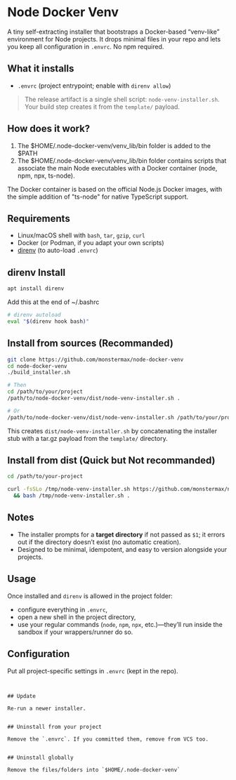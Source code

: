 
# Node Docker Venv

A tiny self-extracting installer that bootstraps a Docker-based “venv-like” environment for Node projects. It drops minimal files in your repo and lets you keep all configuration in `.envrc`. No npm required.

## What it installs

* `.envrc` (project entrypoint; enable with `direnv allow`)

> The release artifact is a single shell script: `node-venv-installer.sh`. Your build step creates it from the `template/` payload.&#x20;

## How does it work?
1. The $HOME/.node-docker-venv/venv_lib/bin folder is added to the $PATH
2. The $HOME/.node-docker-venv/venv_lib/bin folder contains scripts that associate the main Node executables with a Docker container (node, npm, npx, ts-node).

The Docker container is based on the official Node.js Docker images, with the simple addition of "ts-node" for native TypeScript support.

## Requirements

* Linux/macOS shell with `bash`, `tar`, `gzip`, `curl`
* Docker (or Podman, if you adapt your own scripts)
* [direnv](https://direnv.net) (to auto-load `.envrc`)



## direnv Install

```bash
apt install direnv
```

Add this at the end of ~/.bashrc
```bash
# direnv autoload
eval "$(direnv hook bash)"

```


## Install from sources (Recommanded)

```bash
git clone https://github.com/monstermax/node-docker-venv
cd node-docker-venv
./build_installer.sh

# Then
cd /path/to/your/project
/path/to/node-docker-venv/dist/node-venv-installer.sh .

# Or
/path/to/node-docker-venv/dist/node-venv-installer.sh /path/to/your/project
```

This creates `dist/node-venv-installer.sh` by concatenating the installer stub with a tar.gz payload from the `template/` directory.


## Install from dist (Quick but Not recommanded)

```bash
cd /path/to/your-project

curl -fsSLo /tmp/node-venv-installer.sh https://github.com/monstermax/node-docker-venv/raw/refs/heads/master/dist/node-venv-installer.sh \
  && bash /tmp/node-venv-installer.sh .
```


## Notes

* The installer prompts for a **target directory** if not passed as `$1`; it errors out if the directory doesn’t exist (no automatic creation).
* Designed to be minimal, idempotent, and easy to version alongside your projects.


## Usage

Once installed and `direnv` is allowed in the project folder:

* configure everything in `.envrc`,
* open a new shell in the project directory,
* use your regular commands (`node`, `npm`, `npx`, etc.)—they’ll run inside the sandbox if your wrappers/runner do so.


## Configuration

Put all project-specific settings in `.envrc` (kept in the repo).

```


## Update

Re-run a newer installer.


## Uninstall from your project

Remove the `.envrc`. If you committed them, remove from VCS too.


## Uninstall globally

Remove the files/folders into `$HOME/.node-docker-venv`


